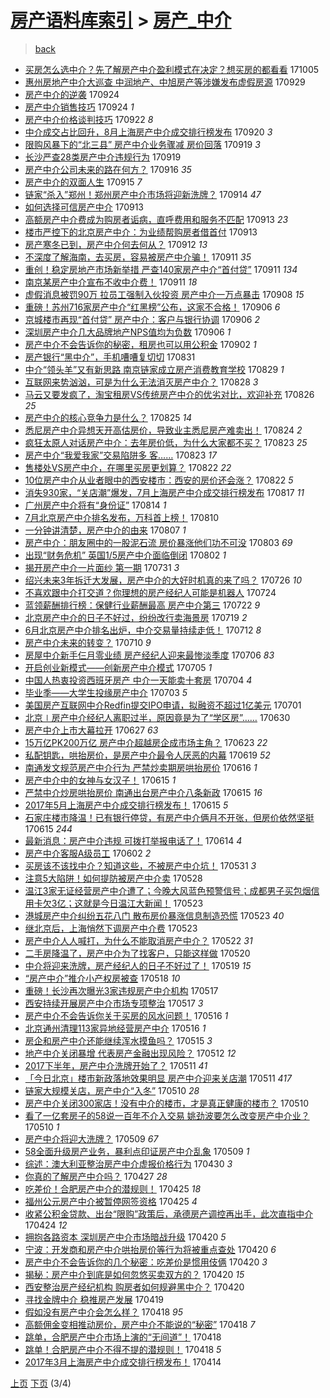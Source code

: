 [房产语料库索引](../../README.md)  > [房产_中介](房产_中介.md)
====
> [back](../README.md)

- [买房怎么选中介？先了解房产中介盈利模式在决定？想买房的都看看](http://jkwz.applinzi.com/ittc/7021089167549924368.html#%E4%B9%B0%E6%88%BF%E6%80%8E%E4%B9%88%E9%80%89%E4%B8%AD%E4%BB%8B%EF%BC%9F%E5%85%88%E4%BA%86%E8%A7%A3%E6%88%BF%E4%BA%A7%E4%B8%AD%E4%BB%8B%E7%9B%88%E5%88%A9%E6%A8%A1%E5%BC%8F%E5%9C%A8%E5%86%B3%E5%AE%9A%EF%BC%9F%E6%83%B3%E4%B9%B0%E6%88%BF%E7%9A%84%E9%83%BD%E7%9C%8B%E7%9C%8B) 171005  
- [惠州房地产中介大巡查 中润地产、中旭房产等涉嫌发布虚假房源](http://jkwz.applinzi.com/ittc/7018773738177430545.html#%E6%83%A0%E5%B7%9E%E6%88%BF%E5%9C%B0%E4%BA%A7%E4%B8%AD%E4%BB%8B%E5%A4%A7%E5%B7%A1%E6%9F%A5+%E4%B8%AD%E6%B6%A6%E5%9C%B0%E4%BA%A7%E3%80%81%E4%B8%AD%E6%97%AD%E6%88%BF%E4%BA%A7%E7%AD%89%E6%B6%89%E5%AB%8C%E5%8F%91%E5%B8%83%E8%99%9A%E5%81%87%E6%88%BF%E6%BA%90) 170929  
- [房产中介的逆袭](http://jkwz.applinzi.com/ittc/7017004002175353873.html#%E6%88%BF%E4%BA%A7%E4%B8%AD%E4%BB%8B%E7%9A%84%E9%80%86%E8%A2%AD) 170924  
- [房产中介销售技巧](http://jkwz.applinzi.com/ittc/7016854675738067984.html#%E6%88%BF%E4%BA%A7%E4%B8%AD%E4%BB%8B%E9%94%80%E5%94%AE%E6%8A%80%E5%B7%A7) 170924 *1* 
- [房产中介价格谈判技巧](http://jkwz.applinzi.com/ittc/7016155710172431377.html#%E6%88%BF%E4%BA%A7%E4%B8%AD%E4%BB%8B%E4%BB%B7%E6%A0%BC%E8%B0%88%E5%88%A4%E6%8A%80%E5%B7%A7) 170922 *8* 
- [中介成交占比回升，8月上海房产中介成交排行榜发布](http://jkwz.applinzi.com/ittc/7015324786987893777.html#%E4%B8%AD%E4%BB%8B%E6%88%90%E4%BA%A4%E5%8D%A0%E6%AF%94%E5%9B%9E%E5%8D%87%EF%BC%8C8%E6%9C%88%E4%B8%8A%E6%B5%B7%E6%88%BF%E4%BA%A7%E4%B8%AD%E4%BB%8B%E6%88%90%E4%BA%A4%E6%8E%92%E8%A1%8C%E6%A6%9C%E5%8F%91%E5%B8%83) 170920 *3* 
- [限购风暴下的“北三县” 房产中介业务骤减 房价回落](http://jkwz.applinzi.com/ittc/7014994634634445841.html#%E9%99%90%E8%B4%AD%E9%A3%8E%E6%9A%B4%E4%B8%8B%E7%9A%84%E2%80%9C%E5%8C%97%E4%B8%89%E5%8E%BF%E2%80%9D+%E6%88%BF%E4%BA%A7%E4%B8%AD%E4%BB%8B%E4%B8%9A%E5%8A%A1%E9%AA%A4%E5%87%8F+%E6%88%BF%E4%BB%B7%E5%9B%9E%E8%90%BD) 170919 *3* 
- [长沙严查28类房产中介违规行为](http://jkwz.applinzi.com/ittc/7014964182661989392.html#%E9%95%BF%E6%B2%99%E4%B8%A5%E6%9F%A528%E7%B1%BB%E6%88%BF%E4%BA%A7%E4%B8%AD%E4%BB%8B%E8%BF%9D%E8%A7%84%E8%A1%8C%E4%B8%BA) 170919  
- [房产中介公司未来的路在何方？](http://jkwz.applinzi.com/ittc/7013940763904443408.html#%E6%88%BF%E4%BA%A7%E4%B8%AD%E4%BB%8B%E5%85%AC%E5%8F%B8%E6%9C%AA%E6%9D%A5%E7%9A%84%E8%B7%AF%E5%9C%A8%E4%BD%95%E6%96%B9%EF%BC%9F) 170916 *35* 
- [房产中介的双面人生](http://jkwz.applinzi.com/ittc/7013549728921551889.html#%E6%88%BF%E4%BA%A7%E4%B8%AD%E4%BB%8B%E7%9A%84%E5%8F%8C%E9%9D%A2%E4%BA%BA%E7%94%9F) 170915 *7* 
- [链家“杀入”郑州！郑州房产中介市场将迎新洗牌？](http://jkwz.applinzi.com/ittc/7013075497158968337.html#%E9%93%BE%E5%AE%B6%E2%80%9C%E6%9D%80%E5%85%A5%E2%80%9D%E9%83%91%E5%B7%9E%EF%BC%81%E9%83%91%E5%B7%9E%E6%88%BF%E4%BA%A7%E4%B8%AD%E4%BB%8B%E5%B8%82%E5%9C%BA%E5%B0%86%E8%BF%8E%E6%96%B0%E6%B4%97%E7%89%8C%EF%BC%9F) 170914 *47* 
- [如何选择可信房产中介](http://jkwz.applinzi.com/ittc/7012801055874876432.html#%E5%A6%82%E4%BD%95%E9%80%89%E6%8B%A9%E5%8F%AF%E4%BF%A1%E6%88%BF%E4%BA%A7%E4%B8%AD%E4%BB%8B) 170913  
- [高额房产中介费成为购房者诟病，直呼费用和服务不匹配](http://jkwz.applinzi.com/ittc/7012799490728395792.html#%E9%AB%98%E9%A2%9D%E6%88%BF%E4%BA%A7%E4%B8%AD%E4%BB%8B%E8%B4%B9%E6%88%90%E4%B8%BA%E8%B4%AD%E6%88%BF%E8%80%85%E8%AF%9F%E7%97%85%EF%BC%8C%E7%9B%B4%E5%91%BC%E8%B4%B9%E7%94%A8%E5%92%8C%E6%9C%8D%E5%8A%A1%E4%B8%8D%E5%8C%B9%E9%85%8D) 170913 *23* 
- [楼市严控下的北京房产中介：为业绩帮购房者借首付](http://jkwz.applinzi.com/ittc/7012740385124909841.html#%E6%A5%BC%E5%B8%82%E4%B8%A5%E6%8E%A7%E4%B8%8B%E7%9A%84%E5%8C%97%E4%BA%AC%E6%88%BF%E4%BA%A7%E4%B8%AD%E4%BB%8B%EF%BC%9A%E4%B8%BA%E4%B8%9A%E7%BB%A9%E5%B8%AE%E8%B4%AD%E6%88%BF%E8%80%85%E5%80%9F%E9%A6%96%E4%BB%98) 170913  
- [房产寒冬已到，房产中介何去何从？](http://jkwz.applinzi.com/ittc/7012051000905696273.html#%E6%88%BF%E4%BA%A7%E5%AF%92%E5%86%AC%E5%B7%B2%E5%88%B0%EF%BC%8C%E6%88%BF%E4%BA%A7%E4%B8%AD%E4%BB%8B%E4%BD%95%E5%8E%BB%E4%BD%95%E4%BB%8E%EF%BC%9F) 170912 *13* 
- [不深度了解海南，去买房，容易被房产中介骗！](http://jkwz.applinzi.com/ittc/7012089490259313681.html#%E4%B8%8D%E6%B7%B1%E5%BA%A6%E4%BA%86%E8%A7%A3%E6%B5%B7%E5%8D%97%EF%BC%8C%E5%8E%BB%E4%B9%B0%E6%88%BF%EF%BC%8C%E5%AE%B9%E6%98%93%E8%A2%AB%E6%88%BF%E4%BA%A7%E4%B8%AD%E4%BB%8B%E9%AA%97%EF%BC%81) 170911 *35* 
- [重创！稳定房地产市场新举措 严查140家房产中介“首付贷”](http://jkwz.applinzi.com/ittc/7012042340129309713.html#%E9%87%8D%E5%88%9B%EF%BC%81%E7%A8%B3%E5%AE%9A%E6%88%BF%E5%9C%B0%E4%BA%A7%E5%B8%82%E5%9C%BA%E6%96%B0%E4%B8%BE%E6%8E%AA+%E4%B8%A5%E6%9F%A5140%E5%AE%B6%E6%88%BF%E4%BA%A7%E4%B8%AD%E4%BB%8B%E2%80%9C%E9%A6%96%E4%BB%98%E8%B4%B7%E2%80%9D) 170911 *134* 
- [南京某房产中介宣布不收中介费！](http://jkwz.applinzi.com/ittc/7011962527712543761.html#%E5%8D%97%E4%BA%AC%E6%9F%90%E6%88%BF%E4%BA%A7%E4%B8%AD%E4%BB%8B%E5%AE%A3%E5%B8%83%E4%B8%8D%E6%94%B6%E4%B8%AD%E4%BB%8B%E8%B4%B9%EF%BC%81) 170911 *18* 
- [虚假消息被罚90万 拉员工强制入伙投资 房产中介一万点暴击](http://jkwz.applinzi.com/ittc/7010981540643996688.html#%E8%99%9A%E5%81%87%E6%B6%88%E6%81%AF%E8%A2%AB%E7%BD%9A90%E4%B8%87+%E6%8B%89%E5%91%98%E5%B7%A5%E5%BC%BA%E5%88%B6%E5%85%A5%E4%BC%99%E6%8A%95%E8%B5%84+%E6%88%BF%E4%BA%A7%E4%B8%AD%E4%BB%8B%E4%B8%80%E4%B8%87%E7%82%B9%E6%9A%B4%E5%87%BB) 170908 *15* 
- [重磅！苏州716家房产中介“红黑榜”公布，这家不合格！](http://jkwz.applinzi.com/ittc/7010211208731558929.html#%E9%87%8D%E7%A3%85%EF%BC%81%E8%8B%8F%E5%B7%9E716%E5%AE%B6%E6%88%BF%E4%BA%A7%E4%B8%AD%E4%BB%8B%E2%80%9C%E7%BA%A2%E9%BB%91%E6%A6%9C%E2%80%9D%E5%85%AC%E5%B8%83%EF%BC%8C%E8%BF%99%E5%AE%B6%E4%B8%8D%E5%90%88%E6%A0%BC%EF%BC%81) 170906 *6* 
- [京城楼市再现“首付贷” 房产中介：客户与银行协调](http://jkwz.applinzi.com/ittc/7010167104089883665.html#%E4%BA%AC%E5%9F%8E%E6%A5%BC%E5%B8%82%E5%86%8D%E7%8E%B0%E2%80%9C%E9%A6%96%E4%BB%98%E8%B4%B7%E2%80%9D+%E6%88%BF%E4%BA%A7%E4%B8%AD%E4%BB%8B%EF%BC%9A%E5%AE%A2%E6%88%B7%E4%B8%8E%E9%93%B6%E8%A1%8C%E5%8D%8F%E8%B0%83) 170906 *2* 
- [深圳房产中介几大品牌地产NPS值均为负数](http://jkwz.applinzi.com/ittc/7010101503157863440.html#%E6%B7%B1%E5%9C%B3%E6%88%BF%E4%BA%A7%E4%B8%AD%E4%BB%8B%E5%87%A0%E5%A4%A7%E5%93%81%E7%89%8C%E5%9C%B0%E4%BA%A7NPS%E5%80%BC%E5%9D%87%E4%B8%BA%E8%B4%9F%E6%95%B0) 170906 *1* 
- [房产中介不会告诉你的秘密，租房也可以用公积金](http://jkwz.applinzi.com/ittc/7008762459530462224.html#%E6%88%BF%E4%BA%A7%E4%B8%AD%E4%BB%8B%E4%B8%8D%E4%BC%9A%E5%91%8A%E8%AF%89%E4%BD%A0%E7%9A%84%E7%A7%98%E5%AF%86%EF%BC%8C%E7%A7%9F%E6%88%BF%E4%B9%9F%E5%8F%AF%E4%BB%A5%E7%94%A8%E5%85%AC%E7%A7%AF%E9%87%91) 170902 *1* 
- [房产银行“黑中介”，手机嘈嘈复切切](http://jkwz.applinzi.com/ittc/7007898286403617808.html#%E6%88%BF%E4%BA%A7%E9%93%B6%E8%A1%8C%E2%80%9C%E9%BB%91%E4%B8%AD%E4%BB%8B%E2%80%9D%EF%BC%8C%E6%89%8B%E6%9C%BA%E5%98%88%E5%98%88%E5%A4%8D%E5%88%87%E5%88%87) 170831  
- [中介“领头羊”又有新思路 南京链家成立房产消费教育学校](http://jkwz.applinzi.com/ittc/7007263414597190672.html#%E4%B8%AD%E4%BB%8B%E2%80%9C%E9%A2%86%E5%A4%B4%E7%BE%8A%E2%80%9D%E5%8F%88%E6%9C%89%E6%96%B0%E6%80%9D%E8%B7%AF+%E5%8D%97%E4%BA%AC%E9%93%BE%E5%AE%B6%E6%88%90%E7%AB%8B%E6%88%BF%E4%BA%A7%E6%B6%88%E8%B4%B9%E6%95%99%E8%82%B2%E5%AD%A6%E6%A0%A1) 170829 *1* 
- [互联网来势汹汹，可是为什么无法消灭房产中介？](http://jkwz.applinzi.com/ittc/7006908733505143825.html#%E4%BA%92%E8%81%94%E7%BD%91%E6%9D%A5%E5%8A%BF%E6%B1%B9%E6%B1%B9%EF%BC%8C%E5%8F%AF%E6%98%AF%E4%B8%BA%E4%BB%80%E4%B9%88%E6%97%A0%E6%B3%95%E6%B6%88%E7%81%AD%E6%88%BF%E4%BA%A7%E4%B8%AD%E4%BB%8B%EF%BC%9F) 170828 *3* 
- [马云又要发疯了，淘宝租房VS传统房产中介的优劣对比，欢迎补充](http://jkwz.applinzi.com/ittc/7006255472859153425.html#%E9%A9%AC%E4%BA%91%E5%8F%88%E8%A6%81%E5%8F%91%E7%96%AF%E4%BA%86%EF%BC%8C%E6%B7%98%E5%AE%9D%E7%A7%9F%E6%88%BFVS%E4%BC%A0%E7%BB%9F%E6%88%BF%E4%BA%A7%E4%B8%AD%E4%BB%8B%E7%9A%84%E4%BC%98%E5%8A%A3%E5%AF%B9%E6%AF%94%EF%BC%8C%E6%AC%A2%E8%BF%8E%E8%A1%A5%E5%85%85) 170826 *25* 
- [房产中介的核心竞争力是什么？](http://jkwz.applinzi.com/ittc/7005869697730610192.html#%E6%88%BF%E4%BA%A7%E4%B8%AD%E4%BB%8B%E7%9A%84%E6%A0%B8%E5%BF%83%E7%AB%9E%E4%BA%89%E5%8A%9B%E6%98%AF%E4%BB%80%E4%B9%88%EF%BC%9F) 170825 *14* 
- [悉尼房产中介异想天开高估房价，导致业主悉尼房产难卖出！](http://jkwz.applinzi.com/ittc/7005394757831099408.html#%E6%82%89%E5%B0%BC%E6%88%BF%E4%BA%A7%E4%B8%AD%E4%BB%8B%E5%BC%82%E6%83%B3%E5%A4%A9%E5%BC%80%E9%AB%98%E4%BC%B0%E6%88%BF%E4%BB%B7%EF%BC%8C%E5%AF%BC%E8%87%B4%E4%B8%9A%E4%B8%BB%E6%82%89%E5%B0%BC%E6%88%BF%E4%BA%A7%E9%9A%BE%E5%8D%96%E5%87%BA%EF%BC%81) 170824 *2* 
- [疯狂太原人对话房产中介：去年房价低，为什么大家都不买？](http://jkwz.applinzi.com/ittc/7005057820792456208.html#%E7%96%AF%E7%8B%82%E5%A4%AA%E5%8E%9F%E4%BA%BA%E5%AF%B9%E8%AF%9D%E6%88%BF%E4%BA%A7%E4%B8%AD%E4%BB%8B%EF%BC%9A%E5%8E%BB%E5%B9%B4%E6%88%BF%E4%BB%B7%E4%BD%8E%EF%BC%8C%E4%B8%BA%E4%BB%80%E4%B9%88%E5%A4%A7%E5%AE%B6%E9%83%BD%E4%B8%8D%E4%B9%B0%EF%BC%9F) 170823 *25* 
- [房产中介“我爱我家”交易陷阱多 客……](http://jkwz.applinzi.com/ittc/7004888773102666768.html#%E6%88%BF%E4%BA%A7%E4%B8%AD%E4%BB%8B%E2%80%9C%E6%88%91%E7%88%B1%E6%88%91%E5%AE%B6%E2%80%9D%E4%BA%A4%E6%98%93%E9%99%B7%E9%98%B1%E5%A4%9A+%E5%AE%A2%E2%80%A6%E2%80%A6) 170823 *17* 
- [售楼处VS房产中介，在哪里买房更划算？](http://jkwz.applinzi.com/ittc/7004713563195966481.html#%E5%94%AE%E6%A5%BC%E5%A4%84VS%E6%88%BF%E4%BA%A7%E4%B8%AD%E4%BB%8B%EF%BC%8C%E5%9C%A8%E5%93%AA%E9%87%8C%E4%B9%B0%E6%88%BF%E6%9B%B4%E5%88%92%E7%AE%97%EF%BC%9F) 170822 *22* 
- [10位房产中介从业者眼中的西安楼市：西安的房价还会涨？](http://jkwz.applinzi.com/ittc/7004631139892069393.html#10%E4%BD%8D%E6%88%BF%E4%BA%A7%E4%B8%AD%E4%BB%8B%E4%BB%8E%E4%B8%9A%E8%80%85%E7%9C%BC%E4%B8%AD%E7%9A%84%E8%A5%BF%E5%AE%89%E6%A5%BC%E5%B8%82%EF%BC%9A%E8%A5%BF%E5%AE%89%E7%9A%84%E6%88%BF%E4%BB%B7%E8%BF%98%E4%BC%9A%E6%B6%A8%EF%BC%9F) 170822 *5* 
- [消失930家，“关店潮”爆发，7月上海房产中介成交排行榜发布](http://jkwz.applinzi.com/ittc/7002705009748476944.html#%E6%B6%88%E5%A4%B1930%E5%AE%B6%EF%BC%8C%E2%80%9C%E5%85%B3%E5%BA%97%E6%BD%AE%E2%80%9D%E7%88%86%E5%8F%91%EF%BC%8C7%E6%9C%88%E4%B8%8A%E6%B5%B7%E6%88%BF%E4%BA%A7%E4%B8%AD%E4%BB%8B%E6%88%90%E4%BA%A4%E6%8E%92%E8%A1%8C%E6%A6%9C%E5%8F%91%E5%B8%83) 170817 *11* 
- [广州房产中介将有“身份证”](http://jkwz.applinzi.com/ittc/7001703839886214160.html#%E5%B9%BF%E5%B7%9E%E6%88%BF%E4%BA%A7%E4%B8%AD%E4%BB%8B%E5%B0%86%E6%9C%89%E2%80%9C%E8%BA%AB%E4%BB%BD%E8%AF%81%E2%80%9D) 170814 *1* 
- [7月北京房产中介排名发布，万科首上榜！](http://jkwz.applinzi.com/ittc/7000104043371037713.html#7%E6%9C%88%E5%8C%97%E4%BA%AC%E6%88%BF%E4%BA%A7%E4%B8%AD%E4%BB%8B%E6%8E%92%E5%90%8D%E5%8F%91%E5%B8%83%EF%BC%8C%E4%B8%87%E7%A7%91%E9%A6%96%E4%B8%8A%E6%A6%9C%EF%BC%81) 170810  
- [一分钟讲清楚，房产中介的由来](http://jkwz.applinzi.com/ittc/6999090763877843985.html#%E4%B8%80%E5%88%86%E9%92%9F%E8%AE%B2%E6%B8%85%E6%A5%9A%EF%BC%8C%E6%88%BF%E4%BA%A7%E4%B8%AD%E4%BB%8B%E7%9A%84%E7%94%B1%E6%9D%A5) 170807 *1* 
- [房产中介：朋友圈中的一股泥石流 房价暴涨他们功不可没](http://jkwz.applinzi.com/ittc/6997655848653161488.html#%E6%88%BF%E4%BA%A7%E4%B8%AD%E4%BB%8B%EF%BC%9A%E6%9C%8B%E5%8F%8B%E5%9C%88%E4%B8%AD%E7%9A%84%E4%B8%80%E8%82%A1%E6%B3%A5%E7%9F%B3%E6%B5%81+%E6%88%BF%E4%BB%B7%E6%9A%B4%E6%B6%A8%E4%BB%96%E4%BB%AC%E5%8A%9F%E4%B8%8D%E5%8F%AF%E6%B2%A1) 170803 *69* 
- [出现“财务危机” 英国1/5房产中介面临倒闭](http://jkwz.applinzi.com/ittc/6997234133951317008.html#%E5%87%BA%E7%8E%B0%E2%80%9C%E8%B4%A2%E5%8A%A1%E5%8D%B1%E6%9C%BA%E2%80%9D+%E8%8B%B1%E5%9B%BD1%2F5%E6%88%BF%E4%BA%A7%E4%B8%AD%E4%BB%8B%E9%9D%A2%E4%B8%B4%E5%80%92%E9%97%AD) 170802 *1* 
- [揭开房产中介一片面纱 第一期](http://jkwz.applinzi.com/ittc/6996449488095675409.html#%E6%8F%AD%E5%BC%80%E6%88%BF%E4%BA%A7%E4%B8%AD%E4%BB%8B%E4%B8%80%E7%89%87%E9%9D%A2%E7%BA%B1+%E7%AC%AC%E4%B8%80%E6%9C%9F) 170731 *3* 
- [绍兴未来3年拆迁大发展，房产中介的大好时机真的来了吗？](http://jkwz.applinzi.com/ittc/6994633474609513488.html#%E7%BB%8D%E5%85%B4%E6%9C%AA%E6%9D%A53%E5%B9%B4%E6%8B%86%E8%BF%81%E5%A4%A7%E5%8F%91%E5%B1%95%EF%BC%8C%E6%88%BF%E4%BA%A7%E4%B8%AD%E4%BB%8B%E7%9A%84%E5%A4%A7%E5%A5%BD%E6%97%B6%E6%9C%BA%E7%9C%9F%E7%9A%84%E6%9D%A5%E4%BA%86%E5%90%97%EF%BC%9F) 170726 *10* 
- [不喜欢跟中介打交道？你理想的房产经纪人可能是机器人](http://jkwz.applinzi.com/ittc/6993825745343087632.html#%E4%B8%8D%E5%96%9C%E6%AC%A2%E8%B7%9F%E4%B8%AD%E4%BB%8B%E6%89%93%E4%BA%A4%E9%81%93%EF%BC%9F%E4%BD%A0%E7%90%86%E6%83%B3%E7%9A%84%E6%88%BF%E4%BA%A7%E7%BB%8F%E7%BA%AA%E4%BA%BA%E5%8F%AF%E8%83%BD%E6%98%AF%E6%9C%BA%E5%99%A8%E4%BA%BA) 170724  
- [蓝领薪酬排行榜：保健行业薪酬最高 房产中介第三](http://jkwz.applinzi.com/ittc/6993040620325962769.html#%E8%93%9D%E9%A2%86%E8%96%AA%E9%85%AC%E6%8E%92%E8%A1%8C%E6%A6%9C%EF%BC%9A%E4%BF%9D%E5%81%A5%E8%A1%8C%E4%B8%9A%E8%96%AA%E9%85%AC%E6%9C%80%E9%AB%98+%E6%88%BF%E4%BA%A7%E4%B8%AD%E4%BB%8B%E7%AC%AC%E4%B8%89) 170722 *9* 
- [北京房产中介的日子不好过，纷纷改行卖海景房](http://jkwz.applinzi.com/ittc/6992024614132515856.html#%E5%8C%97%E4%BA%AC%E6%88%BF%E4%BA%A7%E4%B8%AD%E4%BB%8B%E7%9A%84%E6%97%A5%E5%AD%90%E4%B8%8D%E5%A5%BD%E8%BF%87%EF%BC%8C%E7%BA%B7%E7%BA%B7%E6%94%B9%E8%A1%8C%E5%8D%96%E6%B5%B7%E6%99%AF%E6%88%BF) 170719 *2* 
- [6月北京房产中介排名出炉，中介交易量持续走低！](http://jkwz.applinzi.com/ittc/6989373316899800081.html#6%E6%9C%88%E5%8C%97%E4%BA%AC%E6%88%BF%E4%BA%A7%E4%B8%AD%E4%BB%8B%E6%8E%92%E5%90%8D%E5%87%BA%E7%82%89%EF%BC%8C%E4%B8%AD%E4%BB%8B%E4%BA%A4%E6%98%93%E9%87%8F%E6%8C%81%E7%BB%AD%E8%B5%B0%E4%BD%8E%EF%BC%81) 170712 *8* 
- [房产中介未来的转变？](http://jkwz.applinzi.com/ittc/6988676358434456580.html#%E6%88%BF%E4%BA%A7%E4%B8%AD%E4%BB%8B%E6%9C%AA%E6%9D%A5%E7%9A%84%E8%BD%AC%E5%8F%98%EF%BC%9F) 170710 *9* 
- [房屋中介新手仨月零业绩 房产经纪人迎来最惨淡季度](http://jkwz.applinzi.com/ittc/6987135430469092356.html#%E6%88%BF%E5%B1%8B%E4%B8%AD%E4%BB%8B%E6%96%B0%E6%89%8B%E4%BB%A8%E6%9C%88%E9%9B%B6%E4%B8%9A%E7%BB%A9+%E6%88%BF%E4%BA%A7%E7%BB%8F%E7%BA%AA%E4%BA%BA%E8%BF%8E%E6%9D%A5%E6%9C%80%E6%83%A8%E6%B7%A1%E5%AD%A3%E5%BA%A6) 170706 *83* 
- [开启创业新模式——创新房产中介模式](http://jkwz.applinzi.com/ittc/6986902241397965828.html#%E5%BC%80%E5%90%AF%E5%88%9B%E4%B8%9A%E6%96%B0%E6%A8%A1%E5%BC%8F%E2%80%94%E2%80%94%E5%88%9B%E6%96%B0%E6%88%BF%E4%BA%A7%E4%B8%AD%E4%BB%8B%E6%A8%A1%E5%BC%8F) 170705 *1* 
- [中国人热衷投资西班牙房产 中介一天能卖十套房](http://jkwz.applinzi.com/ittc/6986383900321252357.html#%E4%B8%AD%E5%9B%BD%E4%BA%BA%E7%83%AD%E8%A1%B7%E6%8A%95%E8%B5%84%E8%A5%BF%E7%8F%AD%E7%89%99%E6%88%BF%E4%BA%A7+%E4%B8%AD%E4%BB%8B%E4%B8%80%E5%A4%A9%E8%83%BD%E5%8D%96%E5%8D%81%E5%A5%97%E6%88%BF) 170704 *4* 
- [毕业季——大学生投缘房产中介](http://jkwz.applinzi.com/ittc/6984591514251297797.html#%E6%AF%95%E4%B8%9A%E5%AD%A3%E2%80%94%E2%80%94%E5%A4%A7%E5%AD%A6%E7%94%9F%E6%8A%95%E7%BC%98%E6%88%BF%E4%BA%A7%E4%B8%AD%E4%BB%8B) 170703 *5* 
- [美国房产互联网中介Redfin提交IPO申请，拟融资不超过1亿美元](http://jkwz.applinzi.com/ittc/6985458478293189636.html#%E7%BE%8E%E5%9B%BD%E6%88%BF%E4%BA%A7%E4%BA%92%E8%81%94%E7%BD%91%E4%B8%AD%E4%BB%8BRedfin%E6%8F%90%E4%BA%A4IPO%E7%94%B3%E8%AF%B7%EF%BC%8C%E6%8B%9F%E8%9E%8D%E8%B5%84%E4%B8%8D%E8%B6%85%E8%BF%871%E4%BA%BF%E7%BE%8E%E5%85%83) 170701  
- [北京∣房产中介经纪人离职过半，原因竟是为了“学区房”……](http://jkwz.applinzi.com/ittc/6984919655276643332.html#%E5%8C%97%E4%BA%AC%E2%88%A3%E6%88%BF%E4%BA%A7%E4%B8%AD%E4%BB%8B%E7%BB%8F%E7%BA%AA%E4%BA%BA%E7%A6%BB%E8%81%8C%E8%BF%87%E5%8D%8A%EF%BC%8C%E5%8E%9F%E5%9B%A0%E7%AB%9F%E6%98%AF%E4%B8%BA%E4%BA%86%E2%80%9C%E5%AD%A6%E5%8C%BA%E6%88%BF%E2%80%9D%E2%80%A6%E2%80%A6) 170630  
- [房产中介上市大幕拉开](http://jkwz.applinzi.com/ittc/6983900506450560004.html#%E6%88%BF%E4%BA%A7%E4%B8%AD%E4%BB%8B%E4%B8%8A%E5%B8%82%E5%A4%A7%E5%B9%95%E6%8B%89%E5%BC%80) 170627 *63* 
- [15万亿PK200万亿 房产中介超越房企成市场主角？](http://jkwz.applinzi.com/ittc/6982348728764466180.html#15%E4%B8%87%E4%BA%BFPK200%E4%B8%87%E4%BA%BF+%E6%88%BF%E4%BA%A7%E4%B8%AD%E4%BB%8B%E8%B6%85%E8%B6%8A%E6%88%BF%E4%BC%81%E6%88%90%E5%B8%82%E5%9C%BA%E4%B8%BB%E8%A7%92%EF%BC%9F) 170623 *22* 
- [私配钥匙，哄抬房价，是房产中介最令人厌恶的内幕](http://jkwz.applinzi.com/ittc/6980992280042144773.html#%E7%A7%81%E9%85%8D%E9%92%A5%E5%8C%99%EF%BC%8C%E5%93%84%E6%8A%AC%E6%88%BF%E4%BB%B7%EF%BC%8C%E6%98%AF%E6%88%BF%E4%BA%A7%E4%B8%AD%E4%BB%8B%E6%9C%80%E4%BB%A4%E4%BA%BA%E5%8E%8C%E6%81%B6%E7%9A%84%E5%86%85%E5%B9%95) 170619 *52* 
- [南通发文规范房产中介行为 严禁炒卖期房哄抬房价](http://jkwz.applinzi.com/ittc/6979709666371044357.html#%E5%8D%97%E9%80%9A%E5%8F%91%E6%96%87%E8%A7%84%E8%8C%83%E6%88%BF%E4%BA%A7%E4%B8%AD%E4%BB%8B%E8%A1%8C%E4%B8%BA+%E4%B8%A5%E7%A6%81%E7%82%92%E5%8D%96%E6%9C%9F%E6%88%BF%E5%93%84%E6%8A%AC%E6%88%BF%E4%BB%B7) 170616 *1* 
- [房产中介中的女神与女汉子！](http://jkwz.applinzi.com/ittc/6979500432761029637.html#%E6%88%BF%E4%BA%A7%E4%B8%AD%E4%BB%8B%E4%B8%AD%E7%9A%84%E5%A5%B3%E7%A5%9E%E4%B8%8E%E5%A5%B3%E6%B1%89%E5%AD%90%EF%BC%81) 170615 *1* 
- [严禁中介炒房哄抬房价 南通出台房产中介八条新政](http://jkwz.applinzi.com/ittc/6979485035869504517.html#%E4%B8%A5%E7%A6%81%E4%B8%AD%E4%BB%8B%E7%82%92%E6%88%BF%E5%93%84%E6%8A%AC%E6%88%BF%E4%BB%B7+%E5%8D%97%E9%80%9A%E5%87%BA%E5%8F%B0%E6%88%BF%E4%BA%A7%E4%B8%AD%E4%BB%8B%E5%85%AB%E6%9D%A1%E6%96%B0%E6%94%BF) 170615 *16* 
- [2017年5月上海房产中介成交排行榜发布！](http://jkwz.applinzi.com/ittc/6979389291992974340.html#2017%E5%B9%B45%E6%9C%88%E4%B8%8A%E6%B5%B7%E6%88%BF%E4%BA%A7%E4%B8%AD%E4%BB%8B%E6%88%90%E4%BA%A4%E6%8E%92%E8%A1%8C%E6%A6%9C%E5%8F%91%E5%B8%83%EF%BC%81) 170615 *5* 
- [石家庄楼市降温！已有银行停贷，有房产中介俩月不开张，但房价依然坚挺](http://jkwz.applinzi.com/ittc/6979325629420798981.html#%E7%9F%B3%E5%AE%B6%E5%BA%84%E6%A5%BC%E5%B8%82%E9%99%8D%E6%B8%A9%EF%BC%81%E5%B7%B2%E6%9C%89%E9%93%B6%E8%A1%8C%E5%81%9C%E8%B4%B7%EF%BC%8C%E6%9C%89%E6%88%BF%E4%BA%A7%E4%B8%AD%E4%BB%8B%E4%BF%A9%E6%9C%88%E4%B8%8D%E5%BC%80%E5%BC%A0%EF%BC%8C%E4%BD%86%E6%88%BF%E4%BB%B7%E4%BE%9D%E7%84%B6%E5%9D%9A%E6%8C%BA) 170615 *244* 
- [最新消息：房产中介违规 可拨打举报电话了！](http://jkwz.applinzi.com/ittc/6978948328065598468.html#%E6%9C%80%E6%96%B0%E6%B6%88%E6%81%AF%EF%BC%9A%E6%88%BF%E4%BA%A7%E4%B8%AD%E4%BB%8B%E8%BF%9D%E8%A7%84+%E5%8F%AF%E6%8B%A8%E6%89%93%E4%B8%BE%E6%8A%A5%E7%94%B5%E8%AF%9D%E4%BA%86%EF%BC%81) 170614 *4* 
- [房产中介客服A级员工](http://jkwz.applinzi.com/ittc/6974555561264677893.html#%E6%88%BF%E4%BA%A7%E4%B8%AD%E4%BB%8B%E5%AE%A2%E6%9C%8DA%E7%BA%A7%E5%91%98%E5%B7%A5) 170602 *2* 
- [买房该不该找中介？知道这些，不被房产中介坑！](http://jkwz.applinzi.com/ittc/6973825923731162117.html#%E4%B9%B0%E6%88%BF%E8%AF%A5%E4%B8%8D%E8%AF%A5%E6%89%BE%E4%B8%AD%E4%BB%8B%EF%BC%9F%E7%9F%A5%E9%81%93%E8%BF%99%E4%BA%9B%EF%BC%8C%E4%B8%8D%E8%A2%AB%E6%88%BF%E4%BA%A7%E4%B8%AD%E4%BB%8B%E5%9D%91%EF%BC%81) 170531 *3* 
- [注意5大陷阱！如何提防被房产中介卖](http://jkwz.applinzi.com/ittc/6972650543993324549.html#%E6%B3%A8%E6%84%8F5%E5%A4%A7%E9%99%B7%E9%98%B1%EF%BC%81%E5%A6%82%E4%BD%95%E6%8F%90%E9%98%B2%E8%A2%AB%E6%88%BF%E4%BA%A7%E4%B8%AD%E4%BB%8B%E5%8D%96) 170528  
- [温江3家无证经营房产中介遭了；今晚大风蓝色预警信号；成都男子买包烟信用卡欠3亿；这就是今日温江大新闻！](http://jkwz.applinzi.com/ittc/6970936594780390404.html#%E6%B8%A9%E6%B1%9F3%E5%AE%B6%E6%97%A0%E8%AF%81%E7%BB%8F%E8%90%A5%E6%88%BF%E4%BA%A7%E4%B8%AD%E4%BB%8B%E9%81%AD%E4%BA%86%EF%BC%9B%E4%BB%8A%E6%99%9A%E5%A4%A7%E9%A3%8E%E8%93%9D%E8%89%B2%E9%A2%84%E8%AD%A6%E4%BF%A1%E5%8F%B7%EF%BC%9B%E6%88%90%E9%83%BD%E7%94%B7%E5%AD%90%E4%B9%B0%E5%8C%85%E7%83%9F%E4%BF%A1%E7%94%A8%E5%8D%A1%E6%AC%A03%E4%BA%BF%EF%BC%9B%E8%BF%99%E5%B0%B1%E6%98%AF%E4%BB%8A%E6%97%A5%E6%B8%A9%E6%B1%9F%E5%A4%A7%E6%96%B0%E9%97%BB%EF%BC%81) 170523  
- [港城房产中介纠纷五花八门 散布房价暴涨信息制造恐慌](http://jkwz.applinzi.com/ittc/6970832112608347141.html#%E6%B8%AF%E5%9F%8E%E6%88%BF%E4%BA%A7%E4%B8%AD%E4%BB%8B%E7%BA%A0%E7%BA%B7%E4%BA%94%E8%8A%B1%E5%85%AB%E9%97%A8+%E6%95%A3%E5%B8%83%E6%88%BF%E4%BB%B7%E6%9A%B4%E6%B6%A8%E4%BF%A1%E6%81%AF%E5%88%B6%E9%80%A0%E6%81%90%E6%85%8C) 170523 *40* 
- [继北京后，上海悄然下调房产中介费](http://jkwz.applinzi.com/ittc/6970807979757536261.html#%E7%BB%A7%E5%8C%97%E4%BA%AC%E5%90%8E%EF%BC%8C%E4%B8%8A%E6%B5%B7%E6%82%84%E7%84%B6%E4%B8%8B%E8%B0%83%E6%88%BF%E4%BA%A7%E4%B8%AD%E4%BB%8B%E8%B4%B9) 170523  
- [房产中介人人喊打，为什么不能取消房产中介？](http://jkwz.applinzi.com/ittc/6970180674425193477.html#%E6%88%BF%E4%BA%A7%E4%B8%AD%E4%BB%8B%E4%BA%BA%E4%BA%BA%E5%96%8A%E6%89%93%EF%BC%8C%E4%B8%BA%E4%BB%80%E4%B9%88%E4%B8%8D%E8%83%BD%E5%8F%96%E6%B6%88%E6%88%BF%E4%BA%A7%E4%B8%AD%E4%BB%8B%EF%BC%9F) 170522 *31* 
- [二手房降温了，房产中介为了找客户，只能这样做](http://jkwz.applinzi.com/ittc/6969777010380375045.html#%E4%BA%8C%E6%89%8B%E6%88%BF%E9%99%8D%E6%B8%A9%E4%BA%86%EF%BC%8C%E6%88%BF%E4%BA%A7%E4%B8%AD%E4%BB%8B%E4%B8%BA%E4%BA%86%E6%89%BE%E5%AE%A2%E6%88%B7%EF%BC%8C%E5%8F%AA%E8%83%BD%E8%BF%99%E6%A0%B7%E5%81%9A) 170520  
- [中介将迎来洗牌，房产经纪人的日子不好过了！](http://jkwz.applinzi.com/ittc/6969485999569634309.html#%E4%B8%AD%E4%BB%8B%E5%B0%86%E8%BF%8E%E6%9D%A5%E6%B4%97%E7%89%8C%EF%BC%8C%E6%88%BF%E4%BA%A7%E7%BB%8F%E7%BA%AA%E4%BA%BA%E7%9A%84%E6%97%A5%E5%AD%90%E4%B8%8D%E5%A5%BD%E8%BF%87%E4%BA%86%EF%BC%81) 170519 *15* 
- [“房产中介”推介小产权房被查](http://jkwz.applinzi.com/ittc/6969032627309773829.html#%E2%80%9C%E6%88%BF%E4%BA%A7%E4%B8%AD%E4%BB%8B%E2%80%9D%E6%8E%A8%E4%BB%8B%E5%B0%8F%E4%BA%A7%E6%9D%83%E6%88%BF%E8%A2%AB%E6%9F%A5) 170518 *10* 
- [重磅！长沙再次曝光3家违规房产中介机构](http://jkwz.applinzi.com/ittc/6968544196196566021.html#%E9%87%8D%E7%A3%85%EF%BC%81%E9%95%BF%E6%B2%99%E5%86%8D%E6%AC%A1%E6%9B%9D%E5%85%893%E5%AE%B6%E8%BF%9D%E8%A7%84%E6%88%BF%E4%BA%A7%E4%B8%AD%E4%BB%8B%E6%9C%BA%E6%9E%84) 170517  
- [西安持续开展房产中介市场专项整治](http://jkwz.applinzi.com/ittc/6968516414641013765.html#%E8%A5%BF%E5%AE%89%E6%8C%81%E7%BB%AD%E5%BC%80%E5%B1%95%E6%88%BF%E4%BA%A7%E4%B8%AD%E4%BB%8B%E5%B8%82%E5%9C%BA%E4%B8%93%E9%A1%B9%E6%95%B4%E6%B2%BB) 170517 *3* 
- [房产中介不会告诉你关于买房的风水问题！](http://jkwz.applinzi.com/ittc/6968348043664425989.html#%E6%88%BF%E4%BA%A7%E4%B8%AD%E4%BB%8B%E4%B8%8D%E4%BC%9A%E5%91%8A%E8%AF%89%E4%BD%A0%E5%85%B3%E4%BA%8E%E4%B9%B0%E6%88%BF%E7%9A%84%E9%A3%8E%E6%B0%B4%E9%97%AE%E9%A2%98%EF%BC%81) 170516 *1* 
- [北京通州清理113家异地经营房产中介](http://jkwz.applinzi.com/ittc/6968342564691248132.html#%E5%8C%97%E4%BA%AC%E9%80%9A%E5%B7%9E%E6%B8%85%E7%90%86113%E5%AE%B6%E5%BC%82%E5%9C%B0%E7%BB%8F%E8%90%A5%E6%88%BF%E4%BA%A7%E4%B8%AD%E4%BB%8B) 170516 *1* 
- [房企和房产中介还能继续浑水摸鱼吗？](http://jkwz.applinzi.com/ittc/6967968412494988292.html#%E6%88%BF%E4%BC%81%E5%92%8C%E6%88%BF%E4%BA%A7%E4%B8%AD%E4%BB%8B%E8%BF%98%E8%83%BD%E7%BB%A7%E7%BB%AD%E6%B5%91%E6%B0%B4%E6%91%B8%E9%B1%BC%E5%90%97%EF%BC%9F) 170515 *3* 
- [地产中介关闭暴增 代表房产金融出现风险？](http://jkwz.applinzi.com/ittc/6966560006081086469.html#%E5%9C%B0%E4%BA%A7%E4%B8%AD%E4%BB%8B%E5%85%B3%E9%97%AD%E6%9A%B4%E5%A2%9E+%E4%BB%A3%E8%A1%A8%E6%88%BF%E4%BA%A7%E9%87%91%E8%9E%8D%E5%87%BA%E7%8E%B0%E9%A3%8E%E9%99%A9%EF%BC%9F) 170512 *12* 
- [2017下半年，房产中介洗牌开始了？](http://jkwz.applinzi.com/ittc/6966520401671750661.html#2017%E4%B8%8B%E5%8D%8A%E5%B9%B4%EF%BC%8C%E6%88%BF%E4%BA%A7%E4%B8%AD%E4%BB%8B%E6%B4%97%E7%89%8C%E5%BC%80%E5%A7%8B%E4%BA%86%EF%BC%9F) 170511 *41* 
- [「今日北京」楼市新政落地效果明显 房产中介迎来关店潮](http://jkwz.applinzi.com/ittc/6966191962347537413.html#%E3%80%8C%E4%BB%8A%E6%97%A5%E5%8C%97%E4%BA%AC%E3%80%8D%E6%A5%BC%E5%B8%82%E6%96%B0%E6%94%BF%E8%90%BD%E5%9C%B0%E6%95%88%E6%9E%9C%E6%98%8E%E6%98%BE+%E6%88%BF%E4%BA%A7%E4%B8%AD%E4%BB%8B%E8%BF%8E%E6%9D%A5%E5%85%B3%E5%BA%97%E6%BD%AE) 170511 *417* 
- [链家大规模关店，房产中介“入冬”](http://jkwz.applinzi.com/ittc/6966138144935117828.html#%E9%93%BE%E5%AE%B6%E5%A4%A7%E8%A7%84%E6%A8%A1%E5%85%B3%E5%BA%97%EF%BC%8C%E6%88%BF%E4%BA%A7%E4%B8%AD%E4%BB%8B%E2%80%9C%E5%85%A5%E5%86%AC%E2%80%9D) 170510 *28* 
- [房产中介关闭300家店！没有中介的楼市，才是真正健康的楼市？](http://jkwz.applinzi.com/ittc/6966060642258650117.html#%E6%88%BF%E4%BA%A7%E4%B8%AD%E4%BB%8B%E5%85%B3%E9%97%AD300%E5%AE%B6%E5%BA%97%EF%BC%81%E6%B2%A1%E6%9C%89%E4%B8%AD%E4%BB%8B%E7%9A%84%E6%A5%BC%E5%B8%82%EF%BC%8C%E6%89%8D%E6%98%AF%E7%9C%9F%E6%AD%A3%E5%81%A5%E5%BA%B7%E7%9A%84%E6%A5%BC%E5%B8%82%EF%BC%9F) 170510  
- [看了一亿套房子的58说一百年不介入交易 姚劲波要怎么改变房产中介业？](http://jkwz.applinzi.com/ittc/6966048948019004420.html#%E7%9C%8B%E4%BA%86%E4%B8%80%E4%BA%BF%E5%A5%97%E6%88%BF%E5%AD%90%E7%9A%8458%E8%AF%B4%E4%B8%80%E7%99%BE%E5%B9%B4%E4%B8%8D%E4%BB%8B%E5%85%A5%E4%BA%A4%E6%98%93+%E5%A7%9A%E5%8A%B2%E6%B3%A2%E8%A6%81%E6%80%8E%E4%B9%88%E6%94%B9%E5%8F%98%E6%88%BF%E4%BA%A7%E4%B8%AD%E4%BB%8B%E4%B8%9A%EF%BC%9F) 170510 *1* 
- [房产中介将迎大洗牌？](http://jkwz.applinzi.com/ittc/6965792823734436868.html#%E6%88%BF%E4%BA%A7%E4%B8%AD%E4%BB%8B%E5%B0%86%E8%BF%8E%E5%A4%A7%E6%B4%97%E7%89%8C%EF%BC%9F) 170509 *67* 
- [58全面升级房产业务，暴利点印证房产中介乱象](http://jkwz.applinzi.com/ittc/6965683682319795204.html#58%E5%85%A8%E9%9D%A2%E5%8D%87%E7%BA%A7%E6%88%BF%E4%BA%A7%E4%B8%9A%E5%8A%A1%EF%BC%8C%E6%9A%B4%E5%88%A9%E7%82%B9%E5%8D%B0%E8%AF%81%E6%88%BF%E4%BA%A7%E4%B8%AD%E4%BB%8B%E4%B9%B1%E8%B1%A1) 170509 *1* 
- [综述：澳大利亚整治房产中介虚报价格行为](http://jkwz.applinzi.com/ittc/6962397235814859781.html#%E7%BB%BC%E8%BF%B0%EF%BC%9A%E6%BE%B3%E5%A4%A7%E5%88%A9%E4%BA%9A%E6%95%B4%E6%B2%BB%E6%88%BF%E4%BA%A7%E4%B8%AD%E4%BB%8B%E8%99%9A%E6%8A%A5%E4%BB%B7%E6%A0%BC%E8%A1%8C%E4%B8%BA) 170430 *3* 
- [你真的了解房产中介吗？](http://jkwz.applinzi.com/ittc/6961311106550203397.html#%E4%BD%A0%E7%9C%9F%E7%9A%84%E4%BA%86%E8%A7%A3%E6%88%BF%E4%BA%A7%E4%B8%AD%E4%BB%8B%E5%90%97%EF%BC%9F) 170427 *28* 
- [吃差价！合肥房产中介的潜规则！](http://jkwz.applinzi.com/ittc/6960399453818192900.html#%E5%90%83%E5%B7%AE%E4%BB%B7%EF%BC%81%E5%90%88%E8%82%A5%E6%88%BF%E4%BA%A7%E4%B8%AD%E4%BB%8B%E7%9A%84%E6%BD%9C%E8%A7%84%E5%88%99%EF%BC%81) 170425 *18* 
- [福州公元房产中介被暂停网签资格](http://jkwz.applinzi.com/ittc/6960369873128522757.html#%E7%A6%8F%E5%B7%9E%E5%85%AC%E5%85%83%E6%88%BF%E4%BA%A7%E4%B8%AD%E4%BB%8B%E8%A2%AB%E6%9A%82%E5%81%9C%E7%BD%91%E7%AD%BE%E8%B5%84%E6%A0%BC) 170425 *4* 
- [收紧公积金贷款、出台“限购”政策后，承德房产调控再出手，此次直指中介](http://jkwz.applinzi.com/ittc/6960163263479284740.html#%E6%94%B6%E7%B4%A7%E5%85%AC%E7%A7%AF%E9%87%91%E8%B4%B7%E6%AC%BE%E3%80%81%E5%87%BA%E5%8F%B0%E2%80%9C%E9%99%90%E8%B4%AD%E2%80%9D%E6%94%BF%E7%AD%96%E5%90%8E%EF%BC%8C%E6%89%BF%E5%BE%B7%E6%88%BF%E4%BA%A7%E8%B0%83%E6%8E%A7%E5%86%8D%E5%87%BA%E6%89%8B%EF%BC%8C%E6%AD%A4%E6%AC%A1%E7%9B%B4%E6%8C%87%E4%B8%AD%E4%BB%8B) 170424 *12* 
- [拥抱各路资本 深圳房产中介市场暗战升级](http://jkwz.applinzi.com/ittc/6958699560825259012.html#%E6%8B%A5%E6%8A%B1%E5%90%84%E8%B7%AF%E8%B5%84%E6%9C%AC+%E6%B7%B1%E5%9C%B3%E6%88%BF%E4%BA%A7%E4%B8%AD%E4%BB%8B%E5%B8%82%E5%9C%BA%E6%9A%97%E6%88%98%E5%8D%87%E7%BA%A7) 170420 *5* 
- [宁波：开发商和房产中介哄抬房价等行为将被重点查处](http://jkwz.applinzi.com/ittc/6958636652128896005.html#%E5%AE%81%E6%B3%A2%EF%BC%9A%E5%BC%80%E5%8F%91%E5%95%86%E5%92%8C%E6%88%BF%E4%BA%A7%E4%B8%AD%E4%BB%8B%E5%93%84%E6%8A%AC%E6%88%BF%E4%BB%B7%E7%AD%89%E8%A1%8C%E4%B8%BA%E5%B0%86%E8%A2%AB%E9%87%8D%E7%82%B9%E6%9F%A5%E5%A4%84) 170420 *6* 
- [房产中介不会告诉你的几个秘密：吃差价是惯用伎俩](http://jkwz.applinzi.com/ittc/6958633589062239237.html#%E6%88%BF%E4%BA%A7%E4%B8%AD%E4%BB%8B%E4%B8%8D%E4%BC%9A%E5%91%8A%E8%AF%89%E4%BD%A0%E7%9A%84%E5%87%A0%E4%B8%AA%E7%A7%98%E5%AF%86%EF%BC%9A%E5%90%83%E5%B7%AE%E4%BB%B7%E6%98%AF%E6%83%AF%E7%94%A8%E4%BC%8E%E4%BF%A9) 170420 *3* 
- [揭秘：房产中介到底是如何忽悠买卖双方的？](http://jkwz.applinzi.com/ittc/6958624356166009860.html#%E6%8F%AD%E7%A7%98%EF%BC%9A%E6%88%BF%E4%BA%A7%E4%B8%AD%E4%BB%8B%E5%88%B0%E5%BA%95%E6%98%AF%E5%A6%82%E4%BD%95%E5%BF%BD%E6%82%A0%E4%B9%B0%E5%8D%96%E5%8F%8C%E6%96%B9%E7%9A%84%EF%BC%9F) 170420 *15* 
- [西安整治房产经纪机构 购房者如何规避黑中介？](http://jkwz.applinzi.com/ittc/6958544285703078917.html#%E8%A5%BF%E5%AE%89%E6%95%B4%E6%B2%BB%E6%88%BF%E4%BA%A7%E7%BB%8F%E7%BA%AA%E6%9C%BA%E6%9E%84+%E8%B4%AD%E6%88%BF%E8%80%85%E5%A6%82%E4%BD%95%E8%A7%84%E9%81%BF%E9%BB%91%E4%B8%AD%E4%BB%8B%EF%BC%9F) 170420  
- [寻找金牌中介 稳推房产发展](http://jkwz.applinzi.com/ittc/6958176780639798277.html#%E5%AF%BB%E6%89%BE%E9%87%91%E7%89%8C%E4%B8%AD%E4%BB%8B+%E7%A8%B3%E6%8E%A8%E6%88%BF%E4%BA%A7%E5%8F%91%E5%B1%95) 170419  
- [假如没有房产中介会怎么样？](http://jkwz.applinzi.com/ittc/6958005944767218693.html#%E5%81%87%E5%A6%82%E6%B2%A1%E6%9C%89%E6%88%BF%E4%BA%A7%E4%B8%AD%E4%BB%8B%E4%BC%9A%E6%80%8E%E4%B9%88%E6%A0%B7%EF%BC%9F) 170418 *95* 
- [高额佣金变相推动房价，房产中介不能说的“秘密”](http://jkwz.applinzi.com/ittc/6957904725763687429.html#%E9%AB%98%E9%A2%9D%E4%BD%A3%E9%87%91%E5%8F%98%E7%9B%B8%E6%8E%A8%E5%8A%A8%E6%88%BF%E4%BB%B7%EF%BC%8C%E6%88%BF%E4%BA%A7%E4%B8%AD%E4%BB%8B%E4%B8%8D%E8%83%BD%E8%AF%B4%E7%9A%84%E2%80%9C%E7%A7%98%E5%AF%86%E2%80%9D) 170418 *7* 
- [跳单，合肥房产中介市场上演的“无间道”！](http://jkwz.applinzi.com/ittc/6957819397845550084.html#%E8%B7%B3%E5%8D%95%EF%BC%8C%E5%90%88%E8%82%A5%E6%88%BF%E4%BA%A7%E4%B8%AD%E4%BB%8B%E5%B8%82%E5%9C%BA%E4%B8%8A%E6%BC%94%E7%9A%84%E2%80%9C%E6%97%A0%E9%97%B4%E9%81%93%E2%80%9D%EF%BC%81) 170418  
- [跳单！合肥房产中介不得不提的潜规则！](http://jkwz.applinzi.com/ittc/6957819387452064772.html#%E8%B7%B3%E5%8D%95%EF%BC%81%E5%90%88%E8%82%A5%E6%88%BF%E4%BA%A7%E4%B8%AD%E4%BB%8B%E4%B8%8D%E5%BE%97%E4%B8%8D%E6%8F%90%E7%9A%84%E6%BD%9C%E8%A7%84%E5%88%99%EF%BC%81) 170418 *5* 
- [2017年3月上海房产中介成交排行榜发布！](http://jkwz.applinzi.com/ittc/6956315365469586436.html#2017%E5%B9%B43%E6%9C%88%E4%B8%8A%E6%B5%B7%E6%88%BF%E4%BA%A7%E4%B8%AD%E4%BB%8B%E6%88%90%E4%BA%A4%E6%8E%92%E8%A1%8C%E6%A6%9C%E5%8F%91%E5%B8%83%EF%BC%81) 170414  


 [上页](房产_中介.md) [下页](房产_中介2.md)          (3/4)